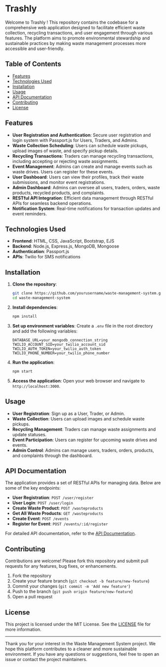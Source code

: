 # Trashly

Welcome to Trashly ! This repository contains the codebase for a comprehensive web application designed to facilitate efficient waste collection, recycling transactions, and user engagement through various features. The platform aims to promote environmental stewardship and sustainable practices by making waste management processes more accessible and user-friendly.

## Table of Contents

- [Features](#features)
- [Technologies Used](#technologies-used)
- [Installation](#installation)
- [Usage](#usage)
- [API Documentation](#api-documentation)
- [Contributing](#contributing)
- [License](#license)

## Features

- **User Registration and Authentication**: Secure user registration and login system with Passport.js for Users, Traders, and Admins.
- **Waste Collection Scheduling**: Users can schedule waste pickups, upload images of waste, and specify pickup details.
- **Recycling Transactions**: Traders can manage recycling transactions, including accepting or rejecting waste assignments.
- **Event Management**: Admins can create and manage events such as waste drives. Users can register for these events.
- **User Dashboard**: Users can view their profiles, track their waste submissions, and monitor event registrations.
- **Admin Dashboard**: Admins can oversee all users, traders, orders, waste products, recycled products, and complaints.
- **RESTful API Integration**: Efficient data management through RESTful APIs for seamless backend operations.
- **Notification System**: Real-time notifications for transaction updates and event reminders.

## Technologies Used

- **Frontend**: HTML, CSS, JavaScript, Bootstrap, EJS
- **Backend**: Node.js, Express.js, MongoDB, Mongoose
- **Authentication**: Passport.js
- **APIs**: Twilio for SMS notifications

## Installation

1. **Clone the repository**:
   ```bash
   git clone https://github.com/yourusername/waste-management-system.git
   cd waste-management-system
   ```

2. **Install dependencies**:
   ```bash
   npm install
   ```

3. **Set up environment variables**:
   Create a `.env` file in the root directory and add the following variables:
   ```
   DATABASE_URL=your_mongodb_connection_string
   TWILIO_ACCOUNT_SID=your_twilio_account_sid
   TWILIO_AUTH_TOKEN=your_twilio_auth_token
   TWILIO_PHONE_NUMBER=your_twilio_phone_number
   ```

4. **Run the application**:
   ```bash
   npm start
   ```

5. **Access the application**:
   Open your web browser and navigate to `http://localhost:3000`.

## Usage

- **User Registration**: Sign up as a User, Trader, or Admin.
- **Waste Collection**: Users can upload images and schedule waste pickups.
- **Recycling Management**: Traders can manage waste assignments and update statuses.
- **Event Participation**: Users can register for upcoming waste drives and events.
- **Admin Control**: Admins can manage users, traders, orders, products, and complaints through the dashboard.

## API Documentation

The application provides a set of RESTful APIs for managing data. Below are some of the key endpoints:

- **User Registration**: `POST /user/register`
- **User Login**: `POST /user/login`
- **Create Waste Product**: `POST /wasteproducts`
- **Get All Waste Products**: `GET /wasteproducts`
- **Create Event**: `POST /events`
- **Register for Event**: `POST /events/:id/register`

For detailed API documentation, refer to the [API Documentation](docs/api.md).

## Contributing

Contributions are welcome! Please fork this repository and submit pull requests for any features, bug fixes, or enhancements.

1. Fork the repository
2. Create your feature branch (`git checkout -b feature/new-feature`)
3. Commit your changes (`git commit -m 'Add new feature'`)
4. Push to the branch (`git push origin feature/new-feature`)
5. Open a pull request

## License

This project is licensed under the MIT License. See the [LICENSE](LICENSE) file for more information.

---

Thank you for your interest in the Waste Management System project. We hope this platform contributes to a cleaner and more sustainable environment. If you have any questions or suggestions, feel free to open an issue or contact the project maintainers.
